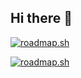 ## Hi there 👋

<!--
**gokulc01/gokulc01** is a ✨ _special_ ✨ repository because its `README.md` (this file) appears on your GitHub profile.

Here are some ideas to get you started:

- 🔭 I’m currently working on ...
- 🌱 I’m currently learning ...
- 👯 I’m looking to collaborate on ...
- 🤔 I’m looking for help with ...
- 💬 Ask me about ...
- 📫 How to reach me: ...
- 😄 Pronouns: ...
- ⚡ Fun fact: ...
-->

 
[![roadmap.sh](https://roadmap.sh/card/wide/66e2f616445582c3c2f6b504?variant=dark&roadmaps=linux)](https://roadmap.sh)


[![roadmap.sh](https://roadmap.sh/card/tall/66e2f616445582c3c2f6b504?variant=dark)](https://roadmap.sh)

